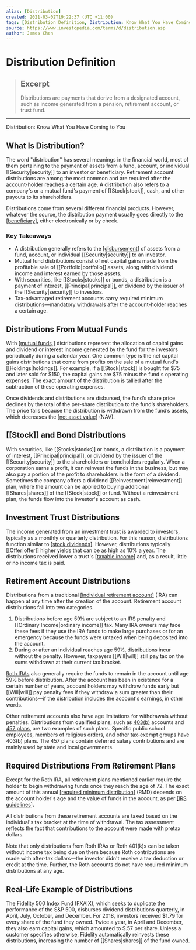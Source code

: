 ```yaml
---
alias: [Distribution]
created: 2021-03-02T19:22:37 (UTC +11:00)
tags: [Distribution Definition, Distribution: Know What You Have Coming to You]
source: https://www.investopedia.com/terms/d/distribution.asp
author: James Chen
---
```


# Distribution Definition

> ## Excerpt
> Distributions are payments that derive from a designated account, such as income generated from a pension, retirement account, or trust fund.

---

Distribution: Know What You Have Coming to You
## What Is Distribution?

The word "distribution" has several meanings in the financial world, most of them pertaining to the payment of assets from a fund, account, or individual [[Security|security]] to an investor or beneficiary. Retirement account distributions are among the most common and are required after the account-holder reaches a certain age. A distribution also refers to a company's or a mutual fund's payment of [[Stock|stock]], cash, and other payouts to its shareholders.

Distributions come from several different financial products. However, whatever the source, the distribution payment usually goes directly to the [[beneficiary]](https://www.investopedia.com/terms/b/beneficiary.asp), either electronically or by check.

### Key Takeaways

-   A distribution generally refers to the [[disbursement]](https://www.investopedia.com/terms/d/[[Disbursement|disbursement]].asp) of assets from a fund, account, or individual [[Security|security]] to an investor.
-   Mutual fund distributions consist of net capital gains made from the profitable sale of [[Portfolio|portfolio]] assets, along with dividend income and interest earned by those assets.
-   With securities, like [[Stocks|stocks]] or bonds, a distribution is a payment of interest, [[Principal|principal]], or dividend by the issuer of the [[Security|security]] to investors.
-   Tax-advantaged retirement accounts carry required minimum distributions—mandatory withdrawals after the account-holder reaches a certain age.

## Distributions From Mutual Funds

With [[mutual funds,]](https://www.investopedia.com/terms/m/mutualfund.asp) distributions represent the allocation of capital gains and dividend or interest income generated by the fund for the investors periodically during a calendar year. One common type is the net capital gains distributions that come from profits on the sale of a mutual fund's [[Holdings|holdings]]. For example, if a [[Stock|stock]] is bought for $75 and later sold for $150, the capital gains are $75 minus the fund's operating expenses. The exact amount of the distribution is tallied after the subtraction of these operating expenses.

Once dividends and distributions are disbursed, the fund’s share price declines by the total of the per-share distribution to the fund’s shareholders. The price falls because the distribution is withdrawn from the fund’s assets, which decreases the [[net asset value]](https://www.investopedia.com/terms/n/nav.asp) (NAV).

## [[Stock]] and Bond Distributions

With securities, like [[Stocks|stocks]] or bonds, a distribution is a payment of interest, [[Principal|principal]], or dividend by the issuer of the [[Security|security]] to the shareholders or bondholders regularly. When a corporation earns a profit, it can reinvest the funds in the business, but may also pay a portion of the profit to shareholders in the form of a dividend. Sometimes the company offers a dividend [[Reinvestment|reinvestment]] plan, where the amount can be applied to buying additional [[Shares|shares]] of the [[Stock|stock]] or fund. Without a reinvestment plan, the funds flow into the investor's account as cash.

## Investment Trust Distributions

The income generated from an investment trust is awarded to investors, typically as a monthly or quarterly distribution. For this reason, distributions function similar to [[stock dividends]](https://www.investopedia.com/terms/s/stockdividend.asp). However, distributions typically [[Offer|offer]] higher yields that can be as high as 10% a year. The distributions received lower a trust's [[taxable income]](https://www.investopedia.com/terms/t/taxableincome.asp) and, as a result, little or no income tax is paid.

## Retirement Account Distributions

Distributions from a traditional [[individual retirement account]](https://www.investopedia.com/terms/i/ira.asp) (IRA) can happen at any time after the creation of the account. Retirement account distributions fall into two categories.

1.  Distributions before age 59½ are subject to an IRS penalty and [[Ordinary Income|ordinary income]] tax. Many IRA owners may face these fees if they use the IRA funds to make large purchases or for an emergency because the funds were untaxed when being deposited into the account.
2.  During or after an individual reaches age 59½, distributions incur without the penalty. However, taxpayers [[Will|will]] still pay tax on the sums withdrawn at their current tax bracket.

[Roth IRAs](https://www.investopedia.com/terms/r/rothira.asp) also generally require the funds to remain in the account until age 59½ before distribution. After the account has been in existence for a certain number of years, account holders may withdraw funds early but [[Will|will]] pay penalty fees if they withdraw a sum greater than their contributions—if the distribution includes the account's earnings, in other words.

Other retirement accounts also have age limitations for withdrawals without penalties. Distributions from qualified plans, such as [403(b)](https://www.investopedia.com/terms/1/403bplan.asp) accounts and [457 plans](https://www.investopedia.com/terms/1/457plan.asp), are two examples of such plans. Specific public school employees, members of religious orders, and other tax-exempt groups have 403(b) plans. The 457 plans contain deferred salary contributions and are mainly used by state and local governments.

## Required Distributions From Retirement Plans

Except for the Roth IRA, all retirement plans mentioned earlier require the holder to begin withdrawing funds once they reach the age of 72. The exact amount of this annual [[required minimum distribution]](https://www.investopedia.com/terms/r/requiredminimumdistribution.asp) (RMD) depends on the account holder's age and the value of funds in the account, as per [[IRS guidelines]](https://www.irs.gov/retirement-plans/retirement-plans-faqs-regarding-required-minimum-distributions).

All distributions from these retirement accounts are taxed based on the individual's tax bracket at the time of withdrawal. The tax assessment reflects the fact that contributions to the account were made with pretax dollars.

Note that only distributions from Roth IRAs or Roth 401(k)s can be taken without income tax being due on them because Roth contributions are made with after-tax dollars—the investor didn't receive a tax deduction or credit at the time. Further, the Roth accounts do not have required minimum distributions at any age.

## Real-Life Example of Distributions

The Fidelity 500 Index Fund (FXAIX), which seeks to duplicate the performance of the S&P 500, disburses dividend distributions quarterly, in April, July, October, and December. For 2018, investors received $1.79 for every share of the fund they owned. Twice a year, in April and December, they also earn capital gains, which amounted to $.57 per share. Unless a customer specifies otherwise, Fidelity automatically reinvests these distributions, increasing the number of [[Shares|shares]] of the fund owned.

